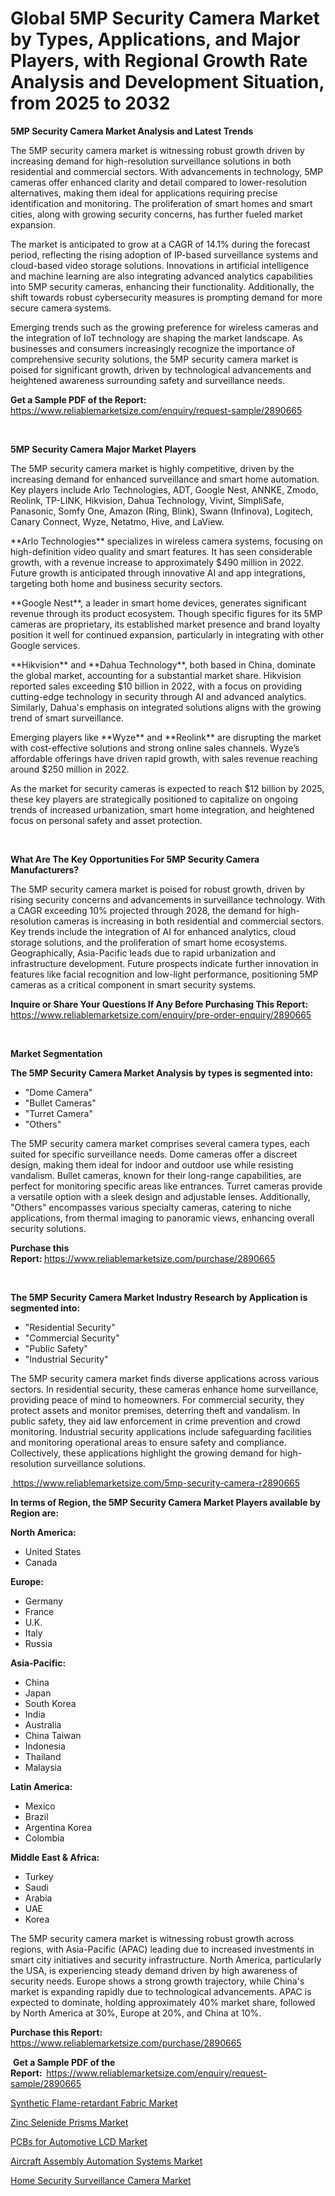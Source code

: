 <p><h1>Global 5MP Security Camera Market by Types, Applications, and Major Players, with Regional Growth Rate Analysis and Development Situation, from 2025 to 2032</h1></p><p><strong>5MP Security Camera Market Analysis and Latest Trends</strong></p>
<p><p>The 5MP security camera market is witnessing robust growth driven by increasing demand for high-resolution surveillance solutions in both residential and commercial sectors. With advancements in technology, 5MP cameras offer enhanced clarity and detail compared to lower-resolution alternatives, making them ideal for applications requiring precise identification and monitoring. The proliferation of smart homes and smart cities, along with growing security concerns, has further fueled market expansion.</p><p>The market is anticipated to grow at a CAGR of 14.1% during the forecast period, reflecting the rising adoption of IP-based surveillance systems and cloud-based video storage solutions. Innovations in artificial intelligence and machine learning are also integrating advanced analytics capabilities into 5MP security cameras, enhancing their functionality. Additionally, the shift towards robust cybersecurity measures is prompting demand for more secure camera systems.</p><p>Emerging trends such as the growing preference for wireless cameras and the integration of IoT technology are shaping the market landscape. As businesses and consumers increasingly recognize the importance of comprehensive security solutions, the 5MP security camera market is poised for significant growth, driven by technological advancements and heightened awareness surrounding safety and surveillance needs.</p></p>
<p><strong>Get a Sample PDF of the Report:&nbsp;</strong> <a href="https://www.reliablemarketsize.com/enquiry/request-sample/2890665?utm_campaign=973&utm_medium=2&utm_source=Github&utm_content=ia&utm_term=14032025&utm_id=5mp-security-camera">https://www.reliablemarketsize.com/enquiry/request-sample/2890665</a></p>
<p>&nbsp;</p>
<p><strong>5MP Security Camera Major Market Players</strong></p>
<p><p>The 5MP security camera market is highly competitive, driven by the increasing demand for enhanced surveillance and smart home automation. Key players include Arlo Technologies, ADT, Google Nest, ANNKE, Zmodo, Reolink, TP-LINK, Hikvision, Dahua Technology, Vivint, SimpliSafe, Panasonic, Somfy One, Amazon (Ring, Blink), Swann (Infinova), Logitech, Canary Connect, Wyze, Netatmo, Hive, and LaView.</p><p>**Arlo Technologies** specializes in wireless camera systems, focusing on high-definition video quality and smart features. It has seen considerable growth, with a revenue increase to approximately $490 million in 2022. Future growth is anticipated through innovative AI and app integrations, targeting both home and business security sectors.</p><p>**Google Nest**, a leader in smart home devices, generates significant revenue through its product ecosystem. Though specific figures for its 5MP cameras are proprietary, its established market presence and brand loyalty position it well for continued expansion, particularly in integrating with other Google services.</p><p>**Hikvision** and **Dahua Technology**, both based in China, dominate the global market, accounting for a substantial market share. Hikvision reported sales exceeding $10 billion in 2022, with a focus on providing cutting-edge technology in security through AI and advanced analytics. Similarly, Dahua's emphasis on integrated solutions aligns with the growing trend of smart surveillance.</p><p>Emerging players like **Wyze** and **Reolink** are disrupting the market with cost-effective solutions and strong online sales channels. Wyze’s affordable offerings have driven rapid growth, with sales revenue reaching around $250 million in 2022.</p><p>As the market for security cameras is expected to reach $12 billion by 2025, these key players are strategically positioned to capitalize on ongoing trends of increased urbanization, smart home integration, and heightened focus on personal safety and asset protection.</p></p>
<p>&nbsp;</p>
<p><strong>What Are The Key Opportunities For 5MP Security Camera Manufacturers?</strong></p>
<p><p>The 5MP security camera market is poised for robust growth, driven by rising security concerns and advancements in surveillance technology. With a CAGR exceeding 10% projected through 2028, the demand for high-resolution cameras is increasing in both residential and commercial sectors. Key trends include the integration of AI for enhanced analytics, cloud storage solutions, and the proliferation of smart home ecosystems. Geographically, Asia-Pacific leads due to rapid urbanization and infrastructure development. Future prospects indicate further innovation in features like facial recognition and low-light performance, positioning 5MP cameras as a critical component in smart security systems.</p></p>
<p><strong>Inquire or Share Your Questions If Any Before Purchasing This Report:</strong> <a href="https://www.reliablemarketsize.com/enquiry/pre-order-enquiry/2890665?utm_campaign=973&utm_medium=2&utm_source=Github&utm_content=ia&utm_term=14032025&utm_id=5mp-security-camera">https://www.reliablemarketsize.com/enquiry/pre-order-enquiry/2890665</a></p>
<p>&nbsp;</p>
<p><strong>Market Segmentation</strong></p>
<p><strong>The 5MP Security Camera Market Analysis by types is segmented into:</strong></p>
<p><ul><li>"Dome Camera"</li><li>"Bullet Cameras"</li><li>"Turret Camera"</li><li>"Others"</li></ul></p>
<p><p>The 5MP security camera market comprises several camera types, each suited for specific surveillance needs. Dome cameras offer a discreet design, making them ideal for indoor and outdoor use while resisting vandalism. Bullet cameras, known for their long-range capabilities, are perfect for monitoring specific areas like entrances. Turret cameras provide a versatile option with a sleek design and adjustable lenses. Additionally, "Others" encompasses various specialty cameras, catering to niche applications, from thermal imaging to panoramic views, enhancing overall security solutions.</p></p>
<p><strong>Purchase this Report:&nbsp;</strong><a href="https://www.reliablemarketsize.com/purchase/2890665?utm_campaign=973&utm_medium=2&utm_source=Github&utm_content=ia&utm_term=14032025&utm_id=5mp-security-camera">https://www.reliablemarketsize.com/purchase/2890665</a></p>
<p>&nbsp;</p>
<p><strong>The 5MP Security Camera Market Industry Research by Application is segmented into:</strong></p>
<p><ul><li>"Residential Security"</li><li>"Commercial Security"</li><li>"Public Safety"</li><li>"Industrial Security"</li></ul></p>
<p><p>The 5MP security camera market finds diverse applications across various sectors. In residential security, these cameras enhance home surveillance, providing peace of mind to homeowners. For commercial security, they protect assets and monitor premises, deterring theft and vandalism. In public safety, they aid law enforcement in crime prevention and crowd monitoring. Industrial security applications include safeguarding facilities and monitoring operational areas to ensure safety and compliance. Collectively, these applications highlight the growing demand for high-resolution surveillance solutions.</p></p>
<p><a href="https://www.reliablemarketsize.com/5mp-security-camera-r2890665?utm_campaign=973&utm_medium=2&utm_source=Github&utm_content=ia&utm_term=14032025&utm_id=5mp-security-camera">&nbsp;https://www.reliablemarketsize.com/5mp-security-camera-r2890665</a></p>
<p><strong>In terms of Region, the 5MP Security Camera Market Players available by Region are:</strong></p>
<p>
    <p> <strong> North America: </strong>
        <ul>
            <li>United States</li>
            <li>Canada</li>
        </ul>
        </p> 
    <p> <strong> Europe: </strong>
        <ul>
            <li>Germany</li>
            <li>France</li>
            <li>U.K.</li>
            <li>Italy</li>
            <li>Russia</li>
        </ul>
        </p> 
    <p> <strong> Asia-Pacific: </strong>
        <ul>
            <li>China</li>
            <li>Japan</li>
            <li>South Korea</li>
            <li>India</li>
            <li>Australia</li>
            <li>China Taiwan</li>
            <li>Indonesia</li>
            <li>Thailand</li>
            <li>Malaysia</li>
        </ul>
        </p> 
    <p> <strong> Latin America: </strong>
        <ul>
            <li>Mexico</li>
            <li>Brazil</li>
            <li>Argentina Korea</li>
            <li>Colombia</li>
        </ul>
        </p> 
    <p> <strong> Middle East & Africa: </strong>
        <ul>
            <li>Turkey</li>
            <li>Saudi</li>
            <li>Arabia</li>
            <li>UAE</li>
            <li>Korea</li>
        </ul>
    </p>
    </p>
<p><p>The 5MP security camera market is witnessing robust growth across regions, with Asia-Pacific (APAC) leading due to increased investments in smart city initiatives and security infrastructure. North America, particularly the USA, is experiencing steady demand driven by high awareness of security needs. Europe shows a strong growth trajectory, while China's market is expanding rapidly due to technological advancements. APAC is expected to dominate, holding approximately 40% market share, followed by North America at 30%, Europe at 20%, and China at 10%.</p></p>
<p><strong>Purchase this Report: </strong><a href="https://www.reliablemarketsize.com/purchase/2890665?utm_campaign=973&utm_medium=2&utm_source=Github&utm_content=ia&utm_term=14032025&utm_id=5mp-security-camera">https://www.reliablemarketsize.com/purchase/2890665</a></p>
<p>&nbsp;<strong>Get a Sample PDF of the Report:&nbsp;&nbsp;</strong><a href="https://www.reliablemarketsize.com/enquiry/request-sample/2890665?utm_campaign=973&utm_medium=2&utm_source=Github&utm_content=ia&utm_term=14032025&utm_id=5mp-security-camera">https://www.reliablemarketsize.com/enquiry/request-sample/2890665</a></p>
<p><strong></strong></p>
<p><p><a href="https://github.com/djoeamakeh/Market-Research-Report-List-1/blob/main/synthetic-flame-retardant-fabric-market.md?utm_campaign=973&utm_medium=2&utm_source=Github&utm_content=ia&utm_term=14032025&utm_id=5mp-security-camera">Synthetic Flame-retardant Fabric Market</a></p><p><a href="https://github.com/tigoryemm/Market-Research-Report-List-1/blob/main/zinc-selenide-prisms-market.md?utm_campaign=973&utm_medium=2&utm_source=Github&utm_content=ia&utm_term=14032025&utm_id=5mp-security-camera">Zinc Selenide Prisms Market</a></p><p><a href="https://github.com/landtmman/Market-Research-Report-List-1/blob/main/pcbs-for-automotive-lcd-market.md?utm_campaign=973&utm_medium=2&utm_source=Github&utm_content=ia&utm_term=14032025&utm_id=5mp-security-camera">PCBs for Automotive LCD Market</a></p><p><a href="https://github.com/keehnkaesssi/Market-Research-Report-List-1/blob/main/aircraft-assembly-automation-systems-market.md?utm_campaign=973&utm_medium=2&utm_source=Github&utm_content=ia&utm_term=14032025&utm_id=5mp-security-camera">Aircraft Assembly Automation Systems Market</a></p><p><a href="https://github.com/viohlbrenksf/Market-Research-Report-List-1/blob/main/home-security-surveillance-camera-market.md?utm_campaign=973&utm_medium=2&utm_source=Github&utm_content=ia&utm_term=14032025&utm_id=5mp-security-camera">Home Security Surveillance Camera Market</a></p></p>